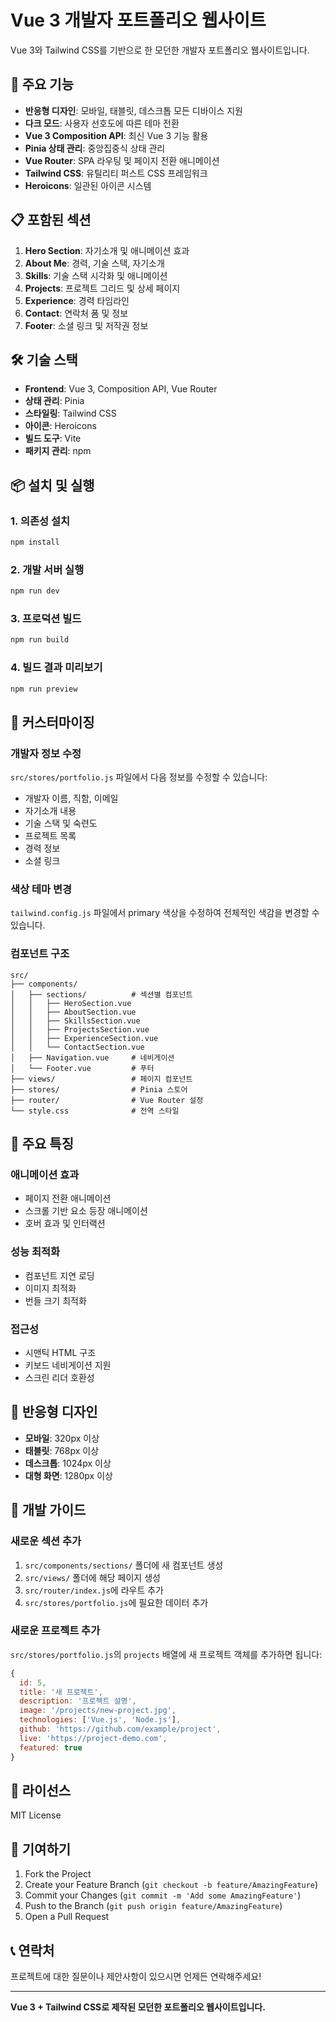 # Vue 3 개발자 포트폴리오 웹사이트

Vue 3와 Tailwind CSS를 기반으로 한 모던한 개발자 포트폴리오 웹사이트입니다.

## 🚀 주요 기능

- **반응형 디자인**: 모바일, 태블릿, 데스크톱 모든 디바이스 지원
- **다크 모드**: 사용자 선호도에 따른 테마 전환
- **Vue 3 Composition API**: 최신 Vue 3 기능 활용
- **Pinia 상태 관리**: 중앙집중식 상태 관리
- **Vue Router**: SPA 라우팅 및 페이지 전환 애니메이션
- **Tailwind CSS**: 유틸리티 퍼스트 CSS 프레임워크
- **Heroicons**: 일관된 아이콘 시스템

## 📋 포함된 섹션

1. **Hero Section**: 자기소개 및 애니메이션 효과
2. **About Me**: 경력, 기술 스택, 자기소개
3. **Skills**: 기술 스택 시각화 및 애니메이션
4. **Projects**: 프로젝트 그리드 및 상세 페이지
5. **Experience**: 경력 타임라인
6. **Contact**: 연락처 폼 및 정보
7. **Footer**: 소셜 링크 및 저작권 정보

## 🛠️ 기술 스택

- **Frontend**: Vue 3, Composition API, Vue Router
- **상태 관리**: Pinia
- **스타일링**: Tailwind CSS
- **아이콘**: Heroicons
- **빌드 도구**: Vite
- **패키지 관리**: npm

## 📦 설치 및 실행

### 1. 의존성 설치

```bash
npm install
```

### 2. 개발 서버 실행

```bash
npm run dev
```

### 3. 프로덕션 빌드

```bash
npm run build
```

### 4. 빌드 결과 미리보기

```bash
npm run preview
```

## 🎨 커스터마이징

### 개발자 정보 수정

`src/stores/portfolio.js` 파일에서 다음 정보를 수정할 수 있습니다:

- 개발자 이름, 직함, 이메일
- 자기소개 내용
- 기술 스택 및 숙련도
- 프로젝트 목록
- 경력 정보
- 소셜 링크

### 색상 테마 변경

`tailwind.config.js` 파일에서 primary 색상을 수정하여 전체적인 색감을 변경할 수 있습니다.

### 컴포넌트 구조

```
src/
├── components/
│   ├── sections/          # 섹션별 컴포넌트
│   │   ├── HeroSection.vue
│   │   ├── AboutSection.vue
│   │   ├── SkillsSection.vue
│   │   ├── ProjectsSection.vue
│   │   ├── ExperienceSection.vue
│   │   └── ContactSection.vue
│   ├── Navigation.vue     # 네비게이션
│   └── Footer.vue         # 푸터
├── views/                 # 페이지 컴포넌트
├── stores/                # Pinia 스토어
├── router/                # Vue Router 설정
└── style.css              # 전역 스타일
```

## 🌟 주요 특징

### 애니메이션 효과
- 페이지 전환 애니메이션
- 스크롤 기반 요소 등장 애니메이션
- 호버 효과 및 인터랙션

### 성능 최적화
- 컴포넌트 지연 로딩
- 이미지 최적화
- 번들 크기 최적화

### 접근성
- 시맨틱 HTML 구조
- 키보드 네비게이션 지원
- 스크린 리더 호환성

## 📱 반응형 디자인

- **모바일**: 320px 이상
- **태블릿**: 768px 이상
- **데스크톱**: 1024px 이상
- **대형 화면**: 1280px 이상

## 🔧 개발 가이드

### 새로운 섹션 추가

1. `src/components/sections/` 폴더에 새 컴포넌트 생성
2. `src/views/` 폴더에 해당 페이지 생성
3. `src/router/index.js`에 라우트 추가
4. `src/stores/portfolio.js`에 필요한 데이터 추가

### 새로운 프로젝트 추가

`src/stores/portfolio.js`의 `projects` 배열에 새 프로젝트 객체를 추가하면 됩니다:

```javascript
{
  id: 5,
  title: '새 프로젝트',
  description: '프로젝트 설명',
  image: '/projects/new-project.jpg',
  technologies: ['Vue.js', 'Node.js'],
  github: 'https://github.com/example/project',
  live: 'https://project-demo.com',
  featured: true
}
```

## 📄 라이선스

MIT License

## 🤝 기여하기

1. Fork the Project
2. Create your Feature Branch (`git checkout -b feature/AmazingFeature`)
3. Commit your Changes (`git commit -m 'Add some AmazingFeature'`)
4. Push to the Branch (`git push origin feature/AmazingFeature`)
5. Open a Pull Request

## 📞 연락처

프로젝트에 대한 질문이나 제안사항이 있으시면 언제든 연락해주세요!

---

**Vue 3 + Tailwind CSS로 제작된 모던한 포트폴리오 웹사이트입니다.**
